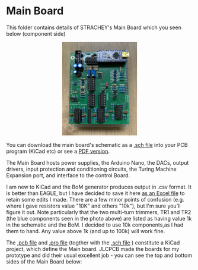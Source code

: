 # Main Board

This folder contains details of STRACHEY's Main Board which you seen below (component side) 

<p width=100%, align="center">
<img width=40%, src="https://github.com/m0xpd/STRACHEY/blob/main/Hardware/Main/Graphics/STRACHEY%20Main%20Board%20Component%20Side%20Populated.jpg".  
</p>

You can download the main board's schematic as a [.sch file](https://github.com/m0xpd/STRACHEY/blob/main/Hardware/Main/main%20board.kicad_sch) into your PCB program (KiCad etc) or see a [PDF version](https://github.com/m0xpd/STRACHEY/blob/main/Hardware/Main/main%20board%20schematic.pdf).

The Main Board hosts power supplies, the Arduino Nano, the DACs, output drivers, input protection and conditioning circuits, the Turing Machine Expansion port, and interface to the control Board.

I am new to KiCad and the BoM generator produces output in .csv format. It is better than EAGLE, but I have decided to save it here [as an Excel file](https://github.com/m0xpd/STRACHEY/blob/main/Hardware/Main/Strachey%20main%20board%20BoM.xlsx) to retain some edits I made. There are a few minor points of confusion (e.g. where I gave resistors value "10K" and others "10k"), but I'm sure you'll figure it out. Note particularly that the two multi-turn trimmers, TR1 and TR2  (the blue components seen in the photo above) are listed as having value 1k in the schematic and the BoM. I decided to use 10k components,as I had them to hand. Any value above 1k (and up to 100k) will work fine.

The [.pcb file](https://github.com/m0xpd/STRACHEY/blob/main/Hardware/Main/main%20board.kicad_pcb) and [.pro file](https://github.com/m0xpd/STRACHEY/blob/main/Hardware/Main/main%20board.kicad_pro) (togther with the [.sch file](https://github.com/m0xpd/STRACHEY/blob/main/Hardware/Main/main%20board.kicad_sch) ) constitute a KiCad project, which define the Main board. JLCPCB made the boards for my prototype and did their usual excellent job - you can see the top and bottom sides of the Main Board below:


